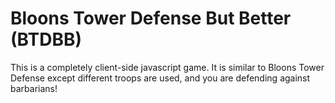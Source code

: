 # Bloons Tower Defense But Better (BTDBB)

This is a completely client-side javascript game. It is similar to Bloons Tower Defense except different troops are used, and you are defending against barbarians!
